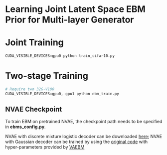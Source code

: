 # Learning Joint Latent Space EBM Prior for Multi-layer Generator

# Joint Training
```python
CUDA_VISIBLE_DEVICES=gpu0 python train_cifar10.py
```

# Two-stage Training
```python
# Require two 32G-V100
CUDA_VISIBLE_DEVICES=gpu0, gpu1 python ebm_train.py
```

## NVAE Checkpoint
To train EBM on pretrained NVAE, the checkpoint path needs to be specified in **ebms_config.py**.

NVAE with discrete mixture logistic decoder can be downloaded [here](https://github.com/NVlabs/NVAE); NVAE with Gaussian decoder can be trained by using the [original code](https://github.com/NVlabs/NVAE) with hyper-parameters provided by [VAEBM](https://github.com/NVlabs/VAEBM)
